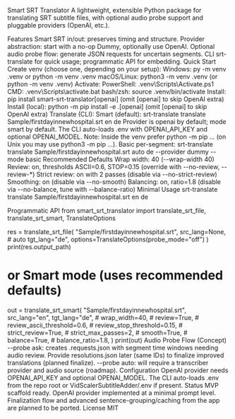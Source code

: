 Smart SRT Translator
A lightweight, extensible Python package for translating SRT subtitle files, with optional audio probe support and pluggable providers (OpenAI, etc.).

Features
Smart SRT in/out: preserves timing and structure.
Provider abstraction: start with a no-op Dummy, optionally use OpenAI.
Optional audio probe flow: generate JSON requests for uncertain segments.
CLI srt-translate for quick usage; programmatic API for embedding.
Quick Start
Create venv (choose one, depending on your setup):
Windows: py -m venv .venv or python -m venv .venv
macOS/Linux: python3 -m venv .venv (or python -m venv .venv)
Activate:
PowerShell: .venv\Scripts\Activate.ps1
CMD: .venv\Scripts\activate.bat
bash/zsh: source .venv/bin/activate
Install: pip install smart-srt-translator[openai] (omit [openai] to skip OpenAI extra)
Install (local): python -m pip install -e .[openai] (omit [openai] to skip OpenAI extra)
Translate (CLI):
Smart (default): srt-translate translate Sample/firstdayinnewhospital.srt en de
Provider is openai by default; mode smart by default.
The CLI auto-loads .env with OPENAI_API_KEY and optional OPENAI_MODEL.
Note: Inside the venv prefer python -m pip ... (on Unix you may use python3 -m pip ...).
Basic per-segment: srt-translate translate Sample/firstdayinnewhospital.srt auto de --provider dummy --mode basic
Recommended Defaults
Wrap width: 40 (--wrap-width 40)
Review: on, thresholds ASCII=0.6, STOP=0.15 (override with --no-review, --review-*)
Strict review: on with 2 passes (disable via --no-strict-review)
Smoothing: on (disable via --no-smooth)
Balancing: on, ratio=1.8 (disable via --no-balance, tune with --balance-ratio)
Minimal Usage
srt-translate translate Sample/firstdayinnewhospital.srt en de

Programmatic API
from smart_srt_translator import translate_srt_file, translate_srt_smart, TranslateOptions

res = translate_srt_file(
    "Sample/firstdayinnewhospital.srt",
    src_lang=None,  # auto
    tgt_lang="de",
    options=TranslateOptions(probe_mode="off")
)
print(res.output_path)

# or Smart mode (uses recommended defaults)
out = translate_srt_smart(
    "Sample/firstdayinnewhospital.srt",
    src_lang="en",
    tgt_lang="de",
    # wrap_width=40,
    # review=True,
    # review_ascii_threshold=0.6,
    # review_stop_threshold=0.15,
    # strict_review=True,
    # strict_max_passes=2,
    # smooth=True,
    # balance=True,
    # balance_ratio=1.8,
)
print(out)
Audio Probe Flow (Concept)
--probe ask: creates <output>.requests.json with segment time windows needing audio review.
Provide resolutions.json later (same IDs) to finalize improved translations (planned finalize).
--probe auto: will require a transcriber provider and audio source (roadmap).
Configuration
OpenAI provider needs OPENAI_API_KEY and optional OPENAI_MODEL.
The CLI auto-loads .env from the repo root or VidScalerSubtitleAdder/.env if present.
Status
MVP scaffold ready. OpenAI provider implemented at a minimal prompt level.
Finalization flow and advanced sentence-grouping/caching from the app are planned to be ported.
License
MIT